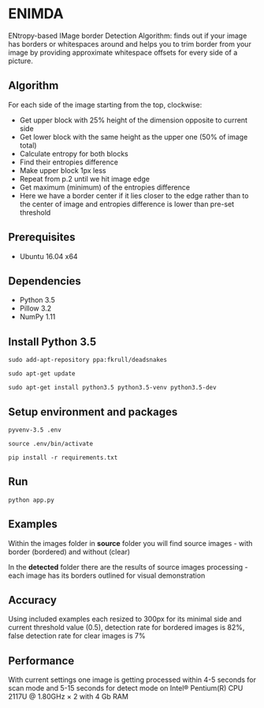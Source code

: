 # ENIMDA

ENtropy-based IMage border Detection Algorithm: finds out if your image has
borders or whitespaces around and helps you to trim border from your image by
providing approximate whitespace offsets for every side of a picture.


## Algorithm

For each side of the image starting from the top, clockwise:
- Get upper block with 25% height of the dimension opposite to current side
- Get lower block with the same height as the upper one (50% of image total)
- Calculate entropy for both blocks
- Find their entropies difference
- Make upper block 1px less
- Repeat from p.2 until we hit image edge
- Get maximum (minimum) of the entropies difference
- Here we have a border center if it lies closer to the edge rather than to the 
center of image and entropies difference is lower than pre-set threshold


## Prerequisites

- Ubuntu 16.04 x64


## Dependencies

- Python 3.5
- Pillow 3.2
- NumPy 1.11


## Install Python 3.5

```
sudo add-apt-repository ppa:fkrull/deadsnakes

sudo apt-get update

sudo apt-get install python3.5 python3.5-venv python3.5-dev
```

## Setup environment and packages

```
pyvenv-3.5 .env

source .env/bin/activate

pip install -r requirements.txt
```


## Run

```
python app.py
```


## Examples

Within the images folder in **source** folder you will find source images - with
border (bordered) and without (clear)

In the **detected** folder there are the results of source images processing - 
each image has its borders outlined for visual demonstration


## Accuracy

Using included examples each resized to 300px for its minimal side and current
threshold value (0.5), detection rate for  bordered images is 82%, false
detection rate for clear images is 7%


## Performance

With current settings one image is getting processed within 4-5 seconds for
scan mode and 5-15 seconds for detect mode on Intel® Pentium(R) CPU 2117U @
1.80GHz × 2 with 4 Gb RAM

